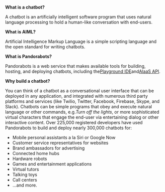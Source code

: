 **What is a chatbot?**

A chatbot is an artificially intelligent software program that uses natural language processing to hold a human-like conversation with end-users.

**What is AIML?**

Artificial Intelligence Markup Language is a simple scripting language and the open standard for writing chatbots.

**What is Pandorabots?**

Pandorabots is a web service that makes available tools for building, hosting, and deploying chatbots, including the[Playground IDE](https://playground.pandorabots.com/)and[AIaaS API](https://developer.pandorabots.com/).

**Why build a chatbot?**

You can think of a chatbot as a conversational user interface that can be deployed in any application, and integrated with numerous third party platforms and services \(like Twilio, Twitter, Facebook, Firebase, Skype, and Slack\). Chatbots can be simple programs that obey and execute natural language or other commands, e.g._Turn off the lights_, or more sophisticated virtual characters that engage the end-user via entertaining dialog or other interactive content. Over 225,000 registered developers have used Pandorabots to build and deploy nearly 300,000 chatbots for:

* Mobile personal assistants a la Siri or Google Now
* Customer service representatives for websites
* Brand ambassadors for advertising
* Connected home hubs
* Hardware robots
* Games and entertainment applications
* Virtual tutors
* Talking toys
* Call centers
* ...and more.



